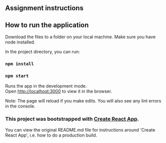 ## Assignment instructions

## How to run the application

Download the files to a folder on your local machine.
Make sure you have node installed.

In the project directory, you can run:
### `npm install`
### `npm start`

Runs the app in the development mode.<br>
Open [http://localhost:3000](http://localhost:3000) to view it in the browser.

Note: The page will reload if you make edits. You will also see any lint errors in the console.

### This project was bootstrapped with [Create React App](https://github.com/facebookincubator/create-react-app).

You can view the original README.md file for instructions around 'Create React App', i.e. how to do a production build.

